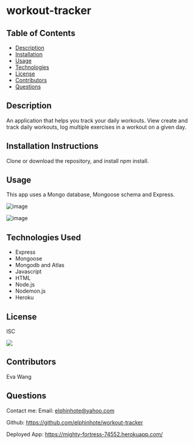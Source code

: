 # workout-tracker


## Table of Contents
* [Description](#description)
* [Installation](#installation)
* [Usage](#usage)
* [Technologies](#technologies)
* [License](#license)
* [Contributors](#contributors)
* [Questions](#questions)

## Description
An application that helps you track your daily workouts. View create and track daily workouts, log multiple exercises in a workout on a given day. 

## Installation Instructions
Clone or download the repository, and install npm install.

## Usage
 This app uses a Mongo database, Mongoose schema and Express.  
 
![image](https://user-images.githubusercontent.com/65749636/113497625-cd0de580-94ba-11eb-8f42-2cd027aec28a.png)

![image](https://user-images.githubusercontent.com/65749636/113373801-7ff60c00-9320-11eb-9eb6-4ca87278e955.png)


## Technologies Used

* Express
* Mongoose
* Mongodb and Atlas
* Javascript
* HTML
* Node.js
* Nodemon.js
* Heroku

## License
ISC

<img src="https://img.shields.io/badge/LICENSE-isc-green"/>


## Contributors
Eva Wang

## Questions
Contact me:
Email: [elphinhote@yahoo.com](elphinhote@yahoo.com)

Github: https://github.com/elphinhote/workout-tracker

Deployed App: https://mighty-fortress-74552.herokuapp.com/


